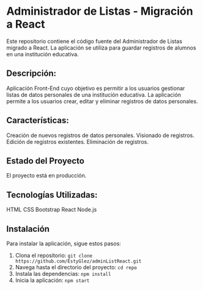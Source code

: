 # Administrador de Listas - Migración a React
Este repositorio contiene el código fuente del Administrador de Listas migrado a React. La aplicación se utiliza para guardar registros de alumnos en una institución educativa.

## Descripción:
Aplicación Front-End cuyo objetivo es permitir a los usuarios gestionar listas de datos personales de una institución educativa. La aplicación permite a los usuarios crear, editar y eliminar registros de datos personales.

## Características:
Creación de nuevos registros de datos personales.
Visionado de registros.
Edición de registros existentes.
Eliminación de registros.

## Estado del Proyecto
El proyecto está en producción.

## Tecnologías Utilizadas:
HTML
CSS
Bootstrap
React
Node.js

## Instalación
Para instalar la aplicación, sigue estos pasos:
1. Clona el repositorio: `git clone https://github.com/EstyGlez/adminListReact.git`
2. Navega hasta el directorio del proyecto: `cd repo`
3. Instala las dependencias: `npm install`
4. Inicia la aplicación: `npm start`
